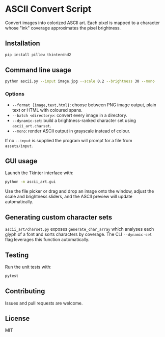 # ASCII Convert Script

Convert images into colorized ASCII art. Each pixel is mapped to a character
whose "ink" coverage approximates the pixel brightness.

## Installation

```bash
pip install pillow tkinterdnd2
```

## Command line usage

```bash
python ascii.py --input image.jpg --scale 0.2 --brightness 30 --mono
```

### Options

- `--format {image,text,html}`: choose between PNG image output, plain text or
  HTML with coloured spans.
- `--batch <directory>`: convert every image in a directory.
- `--dynamic-set`: build a brightness-ranked character set using
  `ascii_art.charset`.
- `--mono`: render ASCII output in grayscale instead of colour.

If no `--input` is supplied the program will prompt for a file from
`assets/input`.

## GUI usage

Launch the Tkinter interface with:

```bash
python -m ascii_art.gui
```

Use the file picker or drag and drop an image onto the window, adjust the scale
and brightness sliders, and the ASCII preview will update automatically.

## Generating custom character sets

`ascii_art/charset.py` exposes `generate_char_array` which analyses each glyph of
a font and sorts characters by coverage. The CLI `--dynamic-set` flag leverages
this function automatically.

## Testing

Run the unit tests with:

```bash
pytest
```

## Contributing

Issues and pull requests are welcome.

## License

MIT
